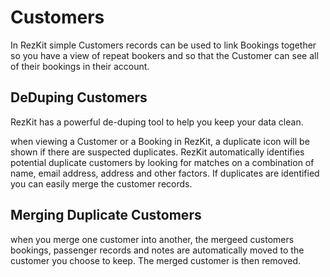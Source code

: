 Customers
=========

In RezKit simple Customers records can be used to link Bookings together so you have a view of repeat bookers and so that the Customer can see all of their bookings in their account.

## DeDuping Customers
RezKit has a powerful de-duping tool to help you keep your data clean.

when viewing a Customer or a Booking in RezKit, a duplicate icon will be shown if there are suspected duplicates. RezKit automatically identifies potential duplicate customers by looking for matches on a combination of name, email address, address and other factors. If duplicates are identified you can easily merge the customer records.

## Merging Duplicate Customers
when you merge one customer into another, the mergeed customers bookings, passenger records and notes are automatically moved to the customer you choose to keep. The merged customer is then removed.